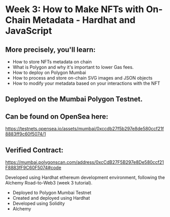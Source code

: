 # Week 3: How to Make NFTs with On-Chain Metadata - Hardhat and JavaScript

## More precisely, you'll learn:

- How to store NFTs metadata on chain
- What is Polygon and why it's important to lower Gas fees.
- How to deploy on Polygon Mumbai
- How to process and store on-chain SVG images and JSON objects
- How to modify your metadata based on your interactions with the NFT

## Deployed on the Mumbai Polygon Testnet.
## Can be found on OpenSea here:
https://testnets.opensea.io/assets/mumbai/0xccdb27f5b297e8de580ccf21f8883ff9c60f5074/1

## Verified Contract:
https://mumbai.polygonscan.com/address/0xcCdB27F5B297e8De580ccf21F8883fF9C60F5074#code

Developed using Hardhat ethereum development environment, following the Alchemy Road-to-Web3 (week 3 tutorial).

- Deployed to Polygon Mumbai Testnet
- Created and deployed using Hardhat
- Developed using Solidity
- Alchemy